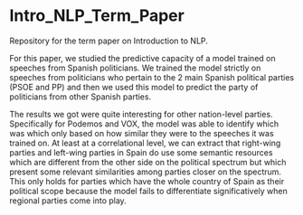 # Intro_NLP_Term_Paper
Repository for the term paper on Introduction to NLP.

For this paper, we studied the predictive capacity of a model trained on speeches from Spanish politicians. We trained the model strictly on speeches from politicians who pertain to the 2 main Spanish political parties (PSOE and PP) and then we used this model to predict the party of politicians from other Spanish parties. 

The results we got were quite interesting for other nation-level parties. Specifically for Podemos and VOX, the model was able to identify which was which only based on how similar they were to the speeches it was trained on.
At least at a correlational level, we can extract that right-wing parties and left-wing parties in Spain do use some semantic resources which are different from the other side on the political spectrum but which present some relevant similarities among parties closer on the spectrum. This only holds for parties which have the whole country of Spain as their political scope because the model fails to differentiate significatively when regional parties come into play.
